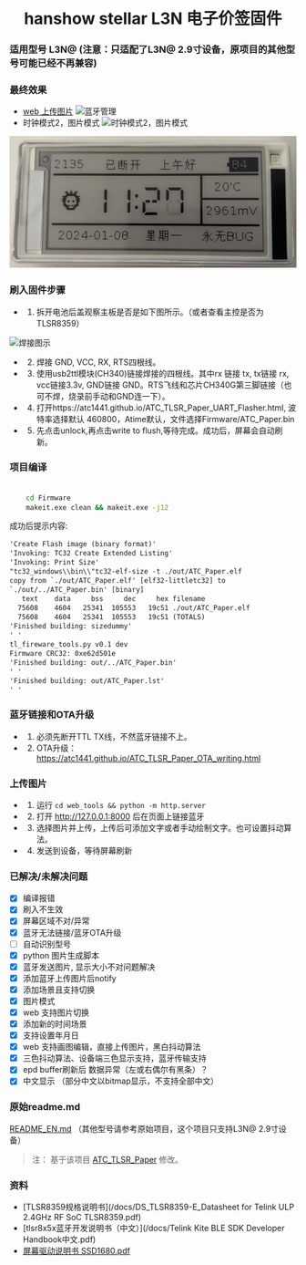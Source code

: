 <h1 align="center">hanshow stellar L3N 电子价签固件</h1>

### 适用型号 L3N@ (注意：只适配了L3N@ 2.9寸设备，原项目的其他型号可能已经不再兼容)

### 最终效果

- [web 上传图片](https://javabin.cn/stellar-L3N-etag/web_tools/)
  ![蓝牙管理](/images/web.jpg)
- 时钟模式2，图片模式
  ![时钟模式2，图片模式](/images/1553702163.jpg)

![时钟模式3](/images/clock3.jpg)

### 刷入固件步骤

- 1. 拆开电池后盖观察主板是否是如下图所示。（或者查看主控是否为TLSR8359）

![焊接图示](/USB_UART_Flashing_connection.jpg)

- 2. 焊接 GND, VCC, RX, RTS四根线。
- 3. 使用usb2ttl模块(CH340)链接焊接的四根线。其中rx 链接 tx, tx链接 rx, vcc链接3.3v, GND链接 GND。RTS飞线和芯片CH340G第三脚链接（也可不焊，烧录前手动和GND连一下）。
- 4. 打开https://atc1441.github.io/ATC_TLSR_Paper_UART_Flasher.html, 波特率选择默认 460800，Atime默认，文件选择Firmware/ATC_Paper.bin
- 5. 先点击unlock,再点击write to flush,等待完成。成功后，屏幕会自动刷新。

### 项目编译

```cmd

    cd Firmware
    makeit.exe clean && makeit.exe -j12

```

成功后提示内容:

```
'Create Flash image (binary format)'
'Invoking: TC32 Create Extended Listing'
'Invoking: Print Size'
"tc32_windows\\bin\\"tc32-elf-size -t ./out/ATC_Paper.elf
copy from `./out/ATC_Paper.elf' [elf32-littletc32] to `./out/../ATC_Paper.bin' [binary]
   text    data     bss     dec     hex filename
  75608    4604   25341  105553   19c51 ./out/ATC_Paper.elf
  75608    4604   25341  105553   19c51 (TOTALS)
'Finished building: sizedummy'
' '
tl_fireware_tools.py v0.1 dev
Firmware CRC32: 0xe62d501e
'Finished building: out/../ATC_Paper.bin'
' '
'Finished building: out/ATC_Paper.lst'
' '
```

### 蓝牙链接和OTA升级

- 1. 必须先断开TTL TX线，不然蓝牙链接不上。
- 2. OTA升级： https://atc1441.github.io/ATC_TLSR_Paper_OTA_writing.html

### 上传图片

- 1. 运行 `cd web_tools && python -m http.server`
- 2. 打开 http://127.0.0.1:8000 后在页面上链接蓝牙
- 3. 选择图片并上传，上传后可添加文字或者手动绘制文字。也可设置抖动算法。
- 4. 发送到设备，等待屏幕刷新

### 已解决/未解决问题

- [X]  编译报错
- [X]  刷入不生效
- [X]  屏幕区域不对/异常
- [X]  蓝牙无法链接/蓝牙OTA升级
- [ ]  自动识别型号
- [X]  python 图片生成脚本
- [X]  蓝牙发送图片, 显示大小不对问题解决
- [X]  添加蓝牙上传图片后notify
- [X]  添加场景且支持切换
- [X]  图片模式
- [X]  web 支持图片切换
- [X]  添加新的时间场景
- [X]  支持设置年月日
- [X]  web 支持画图编辑，直接上传图片，黑白抖动算法
- [X]  三色抖动算法、设备端三色显示支持，蓝牙传输支持
- [X]  epd buffer刷新后 数据异常（左或右偶尔有黑条）？
- [X]  中文显示 （部分中文以bitmap显示，不支持全部中文）

### 原始readme.md

[README_EN.md](/README_en.md) （其他型号请参考原始项目，这个项目只支持L3N@ 2.9寸设备）

> 注：
> 基于该项目 [ATC_TLSR_Paper](https://github.com/atc1441/ATC_TLSR_Paper) 修改。

### 资料

- [TLSR8359规格说明书](/docs/DS_TLSR8359-E_Datasheet for Telink ULP 2.4GHz RF SoC TLSR8359.pdf)
- [tlsr8x5x蓝牙开发说明书（中文）](/docs/Telink Kite BLE SDK Developer Handbook中文.pdf)
- [屏幕驱动说明书 SSD1680.pdf](/docs/SSD1680.pdf)
